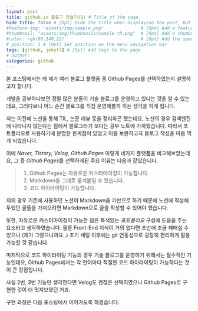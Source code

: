 ```yaml
---
layout: post
title: github.io 블로그 만들기(1) # Title of the page
hide_title: false # [Opt] Hide the title when displaying the post, but shown in lists of posts
#feature-img: "assets/img/sample.png"              # [Opt] Add a feature-image to the post
#thumbnail: "assets/img/thumbnails/sample-th.png"  # [Opt] Add a thumbnail image on blog view
#color: rgb(80,140,22)                             # [Opt] Add the specified colour as feature image, and change link colors in post
# position: 1 # [Opt] Set position on the menu navigation bar
tags: [github, jekyll] # [Opt] Add tags to the page
# author:
categories: github
---
```


본 포스팅에서는 왜 제가 여러 블로그 플랫폼 중 Github Pages를 선택하였는지 설명하고자 합니다.

개발을 공부하다보면 정말 많은 분들이 기술 블로그를 운영하고 있다는 것을 알 수 있는데요, 그러다보니 어느 순간 블로그를 직접 운영해볼까 하는 생각을 하게 됩니다.

저는 이전에 노션을 통해 TIL, 논문 리뷰 등을 정리하곤 했는데요, 노션의 경우 검색엔진에 나타나지 않는다는 점에서 블로그라기 보다는 공부 노트에 가까웠습니다. 따라서 포트폴리오로 사용하기에 분명한 한계점이 있었고 이를 보완하고자 블로그 작성을 마음 먹게 되었습니다.

이에 _Naver, Tistory, Velog, Github Pages_ 이렇게 네가지 플랫폼을 비교해보았는데요, 그 중 *Github Pages*를 선택하게된 주요 이유는 다음과 같았습니다.

> 1. Github Pages는 자유로운 커스터마이징이 가능합니다.
> 2. Markdown을 그대로 옮겨붙일 수 있습니다.
> 3. 코드 하이라이팅이 가능합니다.

저의 경우 기존에 사용하던 노션이 Markdown을 기반으로 하기 때문에 노션에 작성해두었던 글들을 가져오려면 Markdown으로 글을 작성할 수 있어야 했습니다.

또한, 자유로운 커스터마이징이 가능한 점은 특색있는 _포트폴리오_ 구성에 도움을 주는 요소라고 생각하였습니다. 물론 Front-End 지식이 거의 없다면 초반에 조금 헤매실 수 있으나 (제가 그랬으니까요..) 초기 세팅 이후에는 git 연동성으로 굉장히 편리하게 활용 가능할 것 같습니다.

마지막으로 코드 하이라이팅 기능의 경우 기술 블로그를 운영하기 위해서는 필수적인 기능인데요, Github Pages에서는 각 언어마다 적절한 코드 하이라이팅이 가능하다는 것이 큰 장점입니다.

사실 2번, 3번 기능만 생각한다면 Velog도 괜찮은 선택지였으나 Github Pages로 구현한 것이 더 멋져보였던 거죠.

구현 과정은 다음 포스팅에서 이어가도록 하겠습니다.
